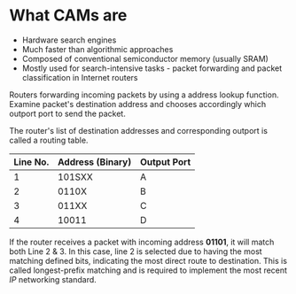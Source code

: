 # What CAMs are
 * Hardware search engines
 * Much faster than algorithmic approaches
 * Composed of conventional semiconductor memory (usually SRAM)
 * Mostly used for search-intensive tasks - packet forwarding and packet classification in Internet routers

Routers forwarding incoming packets by using a address lookup function. Examine packet's destination address and chooses accordingly which outport port to send the packet.

The router's list of destination addresses and corresponding outport is called a routing table.

| Line No. | Address (Binary) | Output Port |
| -------- | ---------------- | ----------- |
| 1        | 101SXX           | A           |
| 2        | 0110X            | B           |
| 3        | 011XX            | C           |
| 4        | 10011            | D           |
If the router receives a packet with incoming address **01101**, it will match both Line 2 & 3. In this case, line 2 is selected due to having the most matching defined bits, indicating the most direct route to destination. This is called longest-prefix matching and is required to implement the most recent *IP* networking standard.

